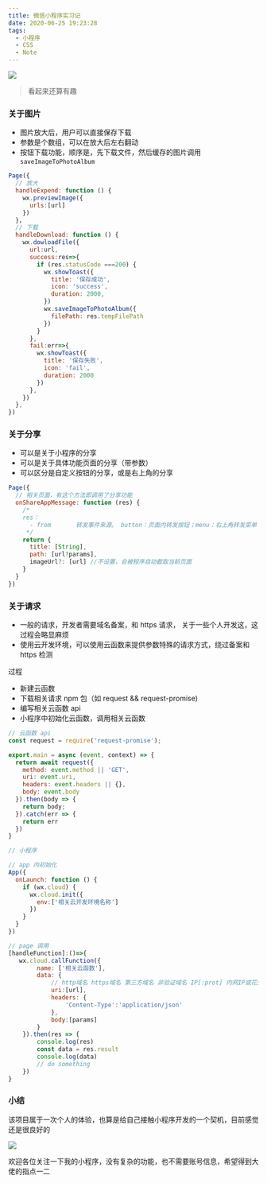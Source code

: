 ```yaml
---
title: 微信小程序实习记
date: 2020-06-25 19:23:28
tags:
  - 小程序
  - CSS
  - Note
---
```


![](/images/MiniProgram.png)

> 看起来还算有趣

<!-- more -->

### 关于图片

- 图片放大后，用户可以直接保存下载
- 参数是个数组，可以在放大后左右翻动
- 按钮下载功能，顺序是，先下载文件，然后缓存的图片调用 `saveImageToPhotoAlbum`

```JavaScript
Page({
  // 放大
  handleExpend: function () {
    wx.previewImage({
      urls:[url]
    })
  }，
  // 下载
  handleDownload: function () {
    wx.dowloadFile({
      url:url,
      success:res=>{
        if (res.statusCode ===200) {
          wx.showToast({
            title: '保存成功',
            icon: 'success',
            duration: 2000,
          })
          wx.saveImageToPhotoAlbum({
            filePath: res.tempFilePath
          })
        }
      },
      fail:err=>{
        wx.showToast({
          title: '保存失败',
          icon: 'fail',
          duration: 2000
        })
      },
    })
  },
})

```

### 关于分享

- 可以是关于小程序的分享
- 可以是关于具体功能页面的分享（带参数）
- 可以区分是自定义按钮的分享，或是右上角的分享

```JavaScript
Page({
  // 相关页面，有这个方法即调用了分享功能
  onShareAppMessage: function (res) {
    /*
    res：
      - from       转发事件来源。 button：页面内转发按钮；menu：右上角转发菜单
     */
    return {
      title: [String],
      path: [url?params],
      imageUrl?: [url] //不设置，会被程序自动截取当前页面
    }
  }
})
```

### 关于请求

- 一般的请求，开发者需要域名备案，和 https 请求， 关于一些个人开发这，这过程会略显麻烦
- 使用云开发环境，可以使用云函数来提供参数特殊的请求方式，绕过备案和 https 检测

过程

- 新建云函数
- 下载相关请求 npm 包（如 request && request-promise)
- 编写相关云函数 api
- 小程序中初始化云函数，调用相关云函数

```JavaScript
// 云函数 api
const request = require('request-promise');

export.main = async (event, context) => {
  return await request({
    method: event.method || 'GET',
    uri: event.uri,
    headers: event.headers || {},
    body: event.body
  }).then(body => {
    return body;
  }).catch(err => {
    return err
  })
}

// 小程序

// app 内初始化
App({
  onLaunch: function () {
    if (wx.cloud) {
      wx.cloud.init({
        env:['相关云开发环境名称']
      })
    }
  }
})

// page 调用
[handleFunction]:()=>{
   wx.cloud.callFunction({
        name: ['相关云函数'],
        data: {
            // http域名 https域名 第三方域名 非验证域名 IP[:prot] 内网IP或花生壳域名
            uri:[url],
            headers: {
                'Content-Type':'application/json'
            },
            body:[params]
        }
    }).then(res => {
        console.log(res)
        const data = res.result
        console.log(data)
        // do something
    })
}

```

### 小结

该项目属于一次个人的体验，也算是给自己接触小程序开发的一个契机，目前感觉还是很良好的

![](/images/MiniProgram_Wallpaper.jpg)

欢迎各位关注一下我的小程序，没有复杂的功能，也不需要账号信息，希望得到大佬的指点一二


